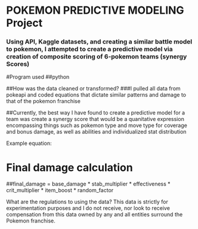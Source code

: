 # POKEMON PREDICTIVE MODELING Project
### Using API, Kaggle datasets, and creating a similar battle model to pokemon, I attempted to create a predictive model via creation of composite scoring of 6-pokemon teams (synergy Scores)

#Program used
##python

##How was the data cleaned or transformed? 
###I pulled all data from pokeapi and coded equations that dictate similar patterns and damage to that of the pokemon franchise

##Currently, the best way I have found to create a predictive model for a team was create a synergy score that would be a quanitative expression encompassing things such as pokemon type and move type for coverage and bonus damage, as well as abilities and individualized stat distribution 

Example equation:
# Final damage calculation
##final_damage = base_damage * stab_multiplier * effectiveness * crit_multiplier * item_boost * random_factor





What are the regulations to using the data?
This data is strictly for experimentation purposes and I do not receive, nor look to receive compensation from this data owned by any and all entities surround the Pokemon franchise.
